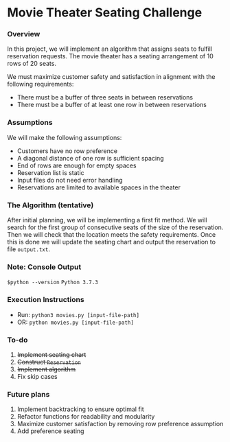 # Movie Theater Seating Challenge

### Overview
In this project, we will implement an algorithm that assigns seats to fulfill reservation requests. 
The movie theater has a seating arrangement of 10 rows of 20 seats. 

We must maximize customer safety and satisfaction in alignment with the following requirements:
- There must be a buffer of three seats in between reservations 
- There must be a buffer of at least one row in between reservations 

### Assumptions
We will make the following assumptions:
- Customers have no row preference
- A diagonal distance of one row is sufficient spacing
- End of rows are enough for empty spaces 
- Reservation list is static 
- Input files do not need error handling 
- Reservations are limited to available spaces in the theater  

### The Algorithm (tentative)
After initial planning, we will be implementing a first fit method. 
We will search for the first group of consecutive seats of the size of the reservation. 
Then we will check that the location meets the safety requirements. 
Once this is done we will update the seating chart and output the reservation to file `output.txt`. 

### Note: Console Output 
`$python --version`
`Python 3.7.3` 

### Execution Instructions 
- Run: `python3 movies.py [input-file-path]`
- OR: `python movies.py [input-file-path]`

### To-do
1. ~~Implement seating chart~~
2. ~~Construct `Reservation`~~
3. ~~Implement algorithm~~
4. Fix skip cases 

### Future plans
1. Implement backtracking to ensure optimal fit 
2. Refactor functions for readability and modularity 
3. Maximize customer satisfaction by removing row preference assumption
4. Add preference seating 